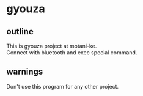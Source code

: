 # gyouza

## outline
This is gyouza project at motani-ke.  
Connect with bluetooth and exec special command.

## warnings
Don't use this program for any other project.
